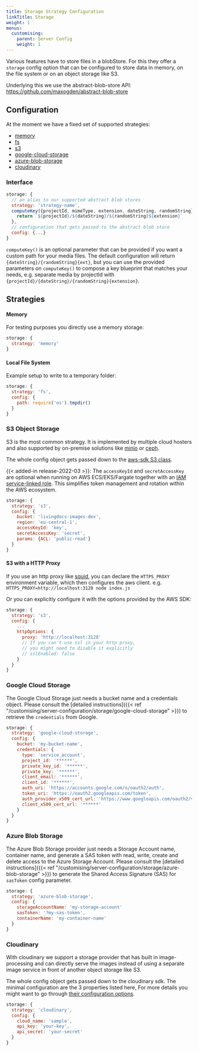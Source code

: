 ```yaml
---
title: Storage Strategy Configuration
linkTitle: Storage
weight: 1
menus:
  customising:
    parent: Server Config
    weight: 1
---
```


Various features have to store files in a blobStore. For this they offer a `storage`
config option that can be configured to store data in memory, on the file system or on an object storage like S3.

Underlying this we use the abstract-blob-store API: https://github.com/maxogden/abstract-blob-store

## Configuration

At the moment we have a fixed set of supported strategies:
- [memory](#memory)
- [fs](#local-file-system)
- [s3](#s3-object-storage)
- [google-cloud-storage](#google-cloud-storage)
- [azure-blob-storage](#azure-blob-storage)
- [cloudinary](#cloudinary)

### Interface

```js
storage: {
  // an alias to our supported abstract blob stores
  strategy: 'strategy-name',
  computeKey({projectId, mimeType, extension, dateString, randomString}) {
    return `${projectId}/${dateString}/${randomString}${extension}`
  },
  // configuration that gets passed to the abstract blob store
  config: {...}
}
```

`computeKey()` is an optional parameter that can be provided if you want a custom path for your media files.
The default configuration will return `{dateString}/{randomString}{ext}`, but you can use the provided parameters on `computeKey()`
to compose a key blueprint that matches your needs, e.g. separate media by projectId with `{projectId}/{dateString}/{randomString}{extension}`.

## Strategies

#### Memory

For testing purposes you directly use a memory storage:
```js
storage: {
  strategy: 'memory'
}
```

#### Local File System

Example setup to write to a temporary folder:
```js
storage: {
  strategy: 'fs',
  config: {
    path: require('os').tmpdir()
  }
}
```

### S3 Object Storage

S3 is the most common strategy. It is implemented by multiple cloud hosters
and also supported by on-premise solutions like [minio](https://min.io/) or [ceph](https://docs.ceph.com/en/latest/radosgw/s3/).

The whole config object gets passed down to the [aws-sdk S3 class](https://docs.aws.amazon.com/AWSJavaScriptSDK/latest/AWS/S3.html#constructor-property).

{{< added-in release-2022-03 >}}: The `accessKeyId` and `secretAccessKey` are optional when running on AWS ECS/EKS/Fargate together with an [IAM service-linked role](https://docs.aws.amazon.com/IAM/latest/UserGuide/using-service-linked-roles.html). This simplifies token management and rotation within the AWS ecosystem.

```js
storage: {
  strategy: 's3',
  config: {
    bucket: 'livingdocs-images-dev',
    region: 'eu-central-1',
    accessKeyId: 'key',
    secretAccessKey: 'secret',
    params: {ACL: 'public-read'}
  }
}
```

#### S3 with a HTTP Proxy

If you use an http proxy like [squid](http://squid-cache.org/), you can declare the `HTTPS_PROXY` environment variable, which then configures the aws client.
e.g. `HTTPS_PROXY=http://localhost:3128 node index.js`

Or you can explicitly configure it with the options provided by the AWS SDK:

```js
storage: {
  strategy: 's3',
  config: {
    ...
    httpOptions: {
      proxy: 'http://localhost:3128'
      // If you can't use ssl in your http proxy,
      // you might need to disable it explicitly
      // sslEnabled: false
    }
  }
}
```

### Google Cloud Storage

The Google Cloud Storage just needs a bucket name and a credentials object.
Please consult the [detailed instructions]({{< ref "/customising/server-configuration/storage/google-cloud-storage" >}}) to retrieve the `credentials` from Google.

```js
storage: {
  strategy: 'google-cloud-storage',
  config: {
    bucket: 'my-bucket-name',
    credentials: {
      type: 'service_account',
      project_id: '******',
      private_key_id: '******',
      private_key: '******',
      client_email: '******',
      client_id: '******',
      auth_uri: 'https://accounts.google.com/o/oauth2/auth',
      token_uri: 'https://oauth2.googleapis.com/token',
      auth_provider_x509_cert_url: 'https://www.googleapis.com/oauth2/v1/certs',
      client_x509_cert_url: '******'
    }
  }
}
```

### Azure Blob Storage

The Azure Blob Storage provider just needs a Storage Account name, container name, and generate a SAS token with read, write, create and delete access to the Azure Storage Account.
Please consult the [detailed instructions]({{< ref "/customising/server-configuration/storage/azure-blob-storage" >}}) to generate the Shared Access Signature (SAS) for `sasToken` config parameter.

```js
storage: {
  strategy: 'azure-blob-storage',
  config: {
    storageAccountName: 'my-storage-account'
    sasToken: '?my-sas-token',
    containerName: 'my-container-name'
  }
}
```

### Cloudinary

With cloudinary we support a storage provider that has built in image-processing
and can directly serve the images instead of using a separate image service
in front of another object storage like S3.

The whole config object gets passed down to the cloudinary sdk.
The minimal configuration are the 3 properties listed here,
For more details you might want to go through [their configuration options](https://cloudinary.com/documentation/node_integration#configuration).

```js
storage: {
  strategy: 'cloudinary',
  config: {
    cloud_name: 'sample',
    api_key: 'your-key',
    api_secret: 'your-secret'
  }
}
```
